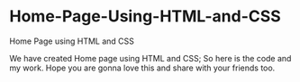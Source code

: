 # Home-Page-Using-HTML-and-CSS
Home Page using HTML and CSS

We have created Home page using HTML and CSS;
So here is the code and my work. Hope you are gonna love this and share with your friends too.
